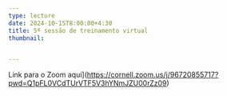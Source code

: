 ```yaml
---
type: lecture
date: 2024-10-15T8:00:00+4:30
title: 5ª sessão de treinamento virtual
thumbnail:


---
```

Link para o Zoom aqui](https://cornell.zoom.us/j/96720855717?pwd=Q1pFL0VCdTUrVTF5V3hYNmJZU00rZz09)
